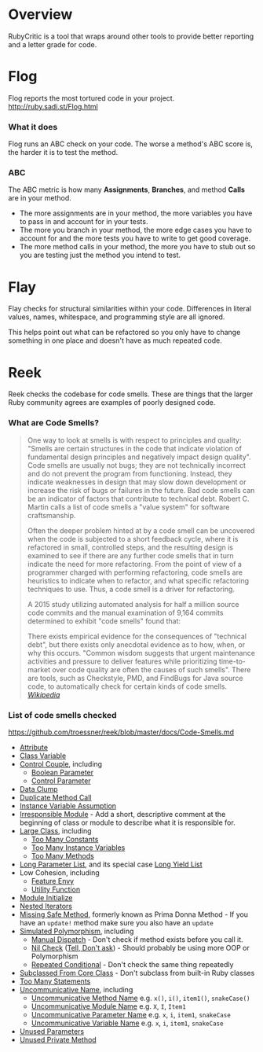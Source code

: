 # Overview
RubyCritic is a tool that wraps around other tools to provide better reporting and a letter grade for code.

# Flog
Flog reports the most tortured code in your project. http://ruby.sadi.st/Flog.html

### What it does
Flog runs an ABC check on your code. The worse a method's ABC score is, the harder it is to test the method.

### ABC
The ABC metric is how many **Assignments**, **Branches**, and method **Calls** are in your method.

* The more assignments are in your method, the more variables you have to pass in and account for in your tests.
* The more you branch in your method, the more edge cases you have to account for and the more tests you have to write to get good coverage.
* The more method calls in your method, the more you have to stub out so you are testing just the method you intend to test.

# Flay
Flay checks for structural similarities within your code. Differences in literal values, names, whitespace, and programming style are all ignored.

This helps point out what can be refactored so you only have to change something in one place and doesn't have as much repeated code.

# Reek
Reek checks the codebase for code smells. These are things that the larger Ruby community agrees are examples of poorly designed code. 

### What are Code Smells?
> One way to look at smells is with respect to principles and quality: "Smells are certain structures in the code that indicate violation of fundamental design principles and negatively impact design quality". Code smells are usually not bugs; they are not technically incorrect and do not prevent the program from functioning. Instead, they indicate weaknesses in design that may slow down development or increase the risk of bugs or failures in the future. Bad code smells can be an indicator of factors that contribute to technical debt. Robert C. Martin calls a list of code smells a "value system" for software craftsmanship.
>
> Often the deeper problem hinted at by a code smell can be uncovered when the code is subjected to a short feedback cycle, where it is refactored in small, controlled steps, and the resulting design is examined to see if there are any further code smells that in turn indicate the need for more refactoring. From the point of view of a programmer charged with performing refactoring, code smells are heuristics to indicate when to refactor, and what specific refactoring techniques to use. Thus, a code smell is a driver for refactoring.
>
> A 2015 study utilizing automated analysis for half a million source code commits and the manual examination of 9,164 commits determined to exhibit "code smells" found that:
>
> There exists empirical evidence for the consequences of "technical debt", but there exists only anecdotal evidence as to how, when, or why this occurs.
"Common wisdom suggests that urgent maintenance activities and pressure to deliver features while prioritizing time-to-market over code quality are often the causes of such smells".
There are tools, such as Checkstyle, PMD, and FindBugs for Java source code, to automatically check for certain kinds of code smells.
*[Wikipedia](https://en.wikipedia.org/wiki/Code_smell)*

### List of code smells checked
https://github.com/troessner/reek/blob/master/docs/Code-Smells.md

* [Attribute](https://github.com/troessner/reek/blob/master/docs/Attribute.md)
* [Class Variable](https://github.com/troessner/reek/blob/master/docs/Class-Variable.md)
* [Control Couple](https://github.com/troessner/reek/blob/master/docs/Control-Couple.md), including
  * [Boolean Parameter](https://github.com/troessner/reek/blob/master/docs/Boolean-Parameter.md)
  * [Control Parameter](https://github.com/troessner/reek/blob/master/docs/Control-Parameter.md)
* [Data Clump](https://github.com/troessner/reek/blob/master/docs/Data-Clump.md)
* [Duplicate Method Call](https://github.com/troessner/reek/blob/master/docs/Duplicate-Method-Call.md)
* [Instance Variable Assumption](https://github.com/troessner/reek/blob/master/docs/Instance-Variable-Assumption.md)
* [Irresponsible Module](https://github.com/troessner/reek/blob/master/docs/Irresponsible-Module.md) - Add a short, descriptive comment at the beginning of class or module to describe what it is responsible for.
* [Large Class](https://github.com/troessner/reek/blob/master/docs/Large-Class.md), including
  * [Too Many Constants](https://github.com/troessner/reek/blob/master/docs/Too-Many-Constants.md)
  * [Too Many Instance Variables](https://github.com/troessner/reek/blob/master/docs/Too-Many-Instance-Variables.md)
  * [Too Many Methods](https://github.com/troessner/reek/blob/master/docs/Too-Many-Methods.md)
* [Long Parameter List](https://github.com/troessner/reek/blob/master/docs/Long-Parameter-List.md), and its special case [Long Yield List](https://github.com/troessner/reek/blob/master/docs/Long-Yield-List.md)
* Low Cohesion, including
  * [Feature Envy](https://github.com/troessner/reek/blob/master/docs/Feature-Envy.md)
  * [Utility Function](https://github.com/troessner/reek/blob/master/docs/Utility-Function.md)
* [Module Initialize](https://github.com/troessner/reek/blob/master/docs/Module-Initialize.md)
* [Nested Iterators](https://github.com/troessner/reek/blob/master/docs/Nested-Iterators.md)
* [Missing Safe Method](https://github.com/troessner/reek/blob/master/docs/Missing-Safe-Method.md), formerly known as Prima Donna Method - If you have an `update!` method make sure you also have an `update`
* [Simulated Polymorphism](https://github.com/troessner/reek/blob/master/docs/Simulated-Polymorphism.md), including
  * [Manual Dispatch](https://github.com/troessner/reek/blob/master/docs/Manual-Dispatch.md) - Don't check if method exists before you call it. 
  * [Nil Check](https://github.com/troessner/reek/blob/master/docs/Nil-Check.md) ([Tell, Don't ask](http://robots.thoughtbot.com/tell-dont-ask)) - Should probably be using more OOP or Polymorphism
  * [Repeated Conditional](https://github.com/troessner/reek/blob/master/docs/Repeated-Conditional.md) - Don't check the same thing repeatedly
* [Subclassed From Core Class](https://github.com/troessner/reek/blob/master/docs/Subclassed-From-Core-Class.md) - Don't subclass from built-in Ruby classes
* [Too Many Statements](https://github.com/troessner/reek/blob/master/docs/Too-Many-Statements.md)
* [Uncommunicative Name](https://github.com/troessner/reek/blob/master/docs/Uncommunicative-Name.md), including
  * [Uncommunicative Method Name](https://github.com/troessner/reek/blob/master/docs/Uncommunicative-Method-Name.md) e.g. `x()`, `i()`, `item1()`, `snakeCase()` 
  * [Uncommunicative Module Name](https://github.com/troessner/reek/blob/master/docs/Uncommunicative-Module-Name.md) e.g. `X`, `I`, `Item1`
  * [Uncommunicative Parameter Name](https://github.com/troessner/reek/blob/master/docs/Uncommunicative-Parameter-Name.md) e.g. `x`, `i`, `item1`, `snakeCase`
  * [Uncommunicative Variable Name](https://github.com/troessner/reek/blob/master/docs/Uncommunicative-Variable-Name.md) e.g. `x`, `i`, `item1`, `snakeCase`
* [Unused Parameters](https://github.com/troessner/reek/blob/master/docs/Unused-Parameters.md)
* [Unused Private Method](https://github.com/troessner/reek/blob/master/docs/Unused-Private-Method.md)
